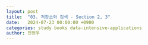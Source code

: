 ```yaml
---
layout: post
title:  "03. 저장소와 검색 - Section 2, 3"
date:   2024-07-23 00:00:00 +0900
categories: study books data-intensive-applications
author: 전현우
---
```

